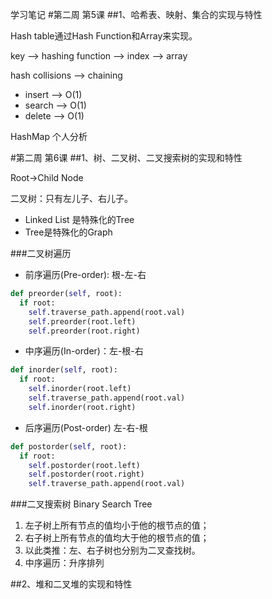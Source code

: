 学习笔记
#第二周 第5课
##1、哈希表、映射、集合的实现与特性

Hash table通过Hash Function和Array来实现。

key --> hashing function --> index --> array

hash collisions --> chaining

* insert --> O(1)
* search --> O(1)
* delete --> O(1)

HashMap 个人分析

#第二周 第6课
##1、树、二叉树、二叉搜索树的实现和特性

Root->Child Node

二叉树：只有左儿子、右儿子。

* Linked List 是特殊化的Tree
* Tree是特殊化的Graph

###二叉树遍历
* 前序遍历(Pre-order): 根-左-右
```python
def preorder(self, root):
  if root:
    self.traverse_path.append(root.val)
    self.preorder(root.left)
    self.preorder(root.right)
```
* 中序遍历(In-order)：左-根-右
```python
def inorder(self, root):
  if root:
    self.inorder(root.left)
    self.traverse_path.append(root.val)    
    self.inorder(root.right)
```
* 后序遍历(Post-order) 左-右-根
```python
def postorder(self, root):
  if root:
    self.postorder(root.left)
    self.postorder(root.right)
    self.traverse_path.append(root.val)        
```

###二叉搜索树 Binary Search Tree
1. 左子树上所有节点的值均小于他的根节点的值；
2. 右子树上所有节点的值均大于他的根节点的值；
3. 以此类推：左、右子树也分别为二叉查找树。
4. 中序遍历：升序排列

##2、堆和二叉堆的实现和特性
